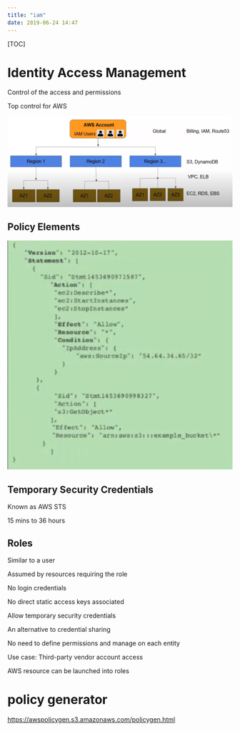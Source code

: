```yaml
---
title: "iam"
date: 2019-06-24 14:47
---
```

[TOC]



# Identity Access Management

Control of the access and permissions

Top control for AWS 

![image-20200425202649794](iam.assets/image-20200425202649794.png)





## Policy Elements

![image-20200425202634292](iam.assets/image-20200425202634292.png)





## Temporary Security Credentials

Known as AWS STS

15 mins to 36 hours



## Roles

Similar to a user

Assumed by resources requiring the role 

No login credentials

No direct static access keys associated

Allow temporary security credentials

An alternative to credential sharing

No need to define permissions and manage on each entity

Use case: Third-party vendor account access

AWS resource can be launched into roles





# policy generator

https://awspolicygen.s3.amazonaws.com/policygen.html


